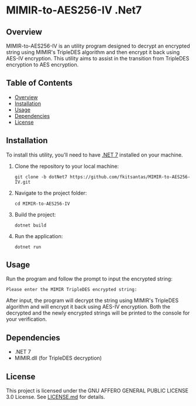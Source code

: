 # MIMIR-to-AES256-IV .Net7

## Overview

MIMIR-to-AES256-IV is an utility program designed to decrypt an encrypted string using MIMIR's TripleDES algorithm and then encrypt it back using AES-IV encryption. This utility aims to assist in the transition from TripleDES encryption to AES encryption.

## Table of Contents

- [Overview](#overview)
- [Installation](#installation)
- [Usage](#usage)
- [Dependencies](#dependencies)
- [License](#license)

## Installation

To install this utility, you'll need to have [.NET 7](https://dotnet.microsoft.com/download/dotnet/7.0) installed on your machine.

1. Clone the repository to your local machine:

   ```
   git clone -b dotNet7 https://github.com/fkitsantas/MIMIR-to-AES256-IV.git
   ```

2. Navigate to the project folder:

   ```
   cd MIMIR-to-AES256-IV
   ```

3. Build the project:

   ```
   dotnet build
   ```

4. Run the application:

   ```
   dotnet run
   ```

## Usage

Run the program and follow the prompt to input the encrypted string:

```
Please enter the MIMIR TripleDES encrypted string:
```

After input, the program will decrypt the string using MIMIR's TripleDES algorithm and will encrypt it back using AES-IV encryption. Both the decrypted and the newly encrypted strings will be printed to the console for your verification.

## Dependencies

- .NET 7
- MIMIR.dll (for TripleDES decryption)
  
## License

This project is licensed under the GNU AFFERO GENERAL PUBLIC LICENSE 3.0 License. See [LICENSE.md](LICENSE.md) for details.
